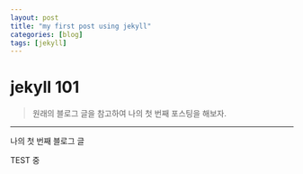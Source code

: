```yaml
---
layout: post
title: "my first post using jekyll"
categories: [blog]
tags: [jekyll]
---
```


# jekyll 101 


> 원래의 블로그 글을 참고하여 나의 첫 번째 포스팅을 해보자.  

---
나의 첫 번째 블로그 글

TEST 중

